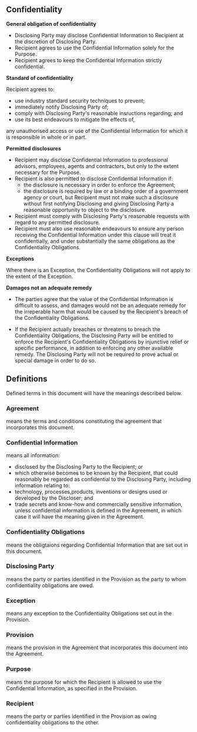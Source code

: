 ## Confidentiality

**General obligation of confidentiality**

- Disclosing Party may disclose Confidential Information to Recipient at the discretion of Disclosing Party.
- Recipient agrees to use the Confidential Information solely for the Purpose.
- Recipient agrees to keep the Confidential Information strictly confidential.

**Standard of confidentiality**

Recipient agrees to:
- use industry standard security techniques to prevent;
- immediately notify Disclosing Party of;
- comply with Disclosing Party's reasonable insructions regarding; and
- use its best endeavours to mitigate the effects of,

any unauthorised access or use of the Confidential Information for which it is responsible in whole or in part.

**Permitted disclosures**

- Recipient may disclose Confidential Information to professional advisors, employees, agents and contractors, but only to the extent necessary for the Purpose.
- Recipient is also permitted to disclose Confidential Information if:
	- the disclosure is necessary in order to enforce the Agreement;
	- the disclosure is required by law or a binding order of a government agency or court, but
Recipient must not make such a disclosure without first notifying Disclosing and giving Disclosing Party a reasonable opportunity to object to the disclosure. 
- Recipient must comply with Disclosing Party's reasonable requests with regard to any permitted disclosure.
- Recipient must also use reasonable endeavours to ensure any person receiving the Confidential Information under this clause will treat it confidentially, and under substantially the same obligations as the Confidentiality Obligations.

**Exceptions**

Where there is an Exception, the Confidentiality Obligations will not apply to the extent of the Exception.

**Damages not an adequate remedy**

- The parties agree that the value of the Confidential Information is difficult to assess, and damages would not be an adequate remedy for the irreperable harm that would be caused by the Recipient's breach of the Confidentiality Obligations.

- If the Recipient actually breaches or threatens to breach the Confidentiality Obligations, the Disclosing Party will be entitled to enforce the Recipient's Confidentiality Obligations by injunctive relief or specific performance, in addition to enforcing any other available remedy. The Disclosing Party will not be required to prove actual or special damage in order to do so.

## Definitions
Defined terms in this document will have the meanings described below.

### Agreement
means the terms and conditions constituting the agreement that incorporates this document.

### Confidential Information
means all information:
- disclosed by the Disclosing Party to the Recipient; or 
- which otherwise becomes to be known by the Recipient, 
that could reasonably be regarded as confidential to the Disclosing Party, including information relating to:
- technology, processes,products, inventions or designs used or developed by the Discloser; and 
- trade secrets and know-how and commercially sensitive information,
unless confidential information is defined in the Agreement, in which case it will have the meaning given in the Agreement.

### Confidentiality Obligations
means the obligtaions regarding Confidential Information that are set out in this document.

### Disclosing Party
means the party or parties identified in the Provision as the party to whom confidentiality obligations are owed.

### Exception
means any exception to the Confidentiality Obligations set out in the Provision.

### Provision
means the provision in the Agreement that incorporates this document into the Agreement.

### Purpose
means the purpose for which the Recipient is allowed to use the Confidential Information, as specified in the Provision.

### Recipient
means the party or parties identified in the Provision as owing confidentiality obligations to the other.


